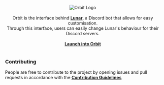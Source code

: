 <p align='center'>
	<img src='https://i.imgur.com/VZDNQNU.png' alt='Orbit Logo'>
	<br><br>
	Orbit is the interface behind <b><a href='https://github.com/maikdevries/Lunar'>Lunar</a></b>, a Discord bot that allows for easy customisation.
	<br>
	Through this interface, users can easily change Lunar's behaviour for their Discord servers.
	<br><br>
	<b><a href='https://maikdevries.com/orbit'>Launch into Orbit</a></b>
	<br><br>
</p>

### **Contributing**
People are free to contribute to the project by opening issues and pull requests in accordance with the **[Contribution Guidelines](https://github.com/maikdevries/Orbit/blob/main/.github/CONTRIBUTING.md)**

